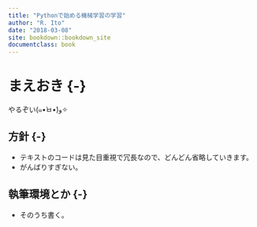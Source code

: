 ```yaml
---
title: "Pythonで始める機械学習の学習"
author: "R. Ito"
date: "2018-03-08"
site: bookdown::bookdown_site
documentclass: book
---
```


# まえおき {-}

やるぞい(๑•̀ㅂ•́)و✧

## 方針 {-}

- テキストのコードは見た目重視で冗長なので、どんどん省略していきます。
- がんばりすぎない。

## 執筆環境とか {-}

- そのうち書く。
